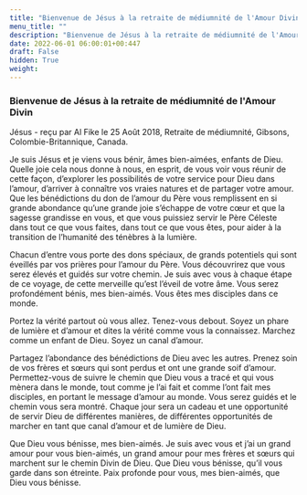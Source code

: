 ```yaml
---
title: "Bienvenue de Jésus à la retraite de médiumnité de l'Amour Divin"
menu_title: ""
description: "Bienvenue de Jésus à la retraite de médiumnité de l'Amour Divin"
date: 2022-06-01 06:00:01+00:447
draft: False
hidden: True
weight:
---
```

### Bienvenue de Jésus à la retraite de médiumnité de l'Amour Divin

Jésus - reçu par Al Fike le 25 Août 2018, Retraite de médiumnité, Gibsons, Colombie-Britannique, Canada.

Je suis Jésus et je viens vous bénir, âmes bien-aimées, enfants de Dieu. Quelle joie cela nous donne à nous, en esprit, de vous voir vous réunir de cette façon, d’explorer les possibilités de votre service pour Dieu dans l’amour, d’arriver à connaître vos vraies natures et de partager votre amour. Que les bénédictions du don de l’amour du Père vous remplissent en si grande abondance qu’une grande joie s’échappe de votre cœur et que la sagesse grandisse en vous, et que vous puissiez servir le Père Céleste dans tout ce que vous faites, dans tout ce que vous êtes, pour aider à la transition de l’humanité des ténèbres à la lumière.

Chacun d’entre vous porte des dons spéciaux, de grands potentiels qui sont éveillés par vos prières pour l’amour du Père. Vous découvrirez que vous serez élevés et guidés sur votre chemin. Je suis avec vous à chaque étape de ce voyage, de cette merveille qu’est l’éveil de votre âme. Vous serez profondément bénis, mes bien-aimés. Vous êtes mes disciples dans ce monde.

Portez la vérité partout où vous allez. Tenez-vous debout. Soyez un phare de lumière et d’amour et dites la vérité comme vous la connaissez. Marchez comme un enfant de Dieu. Soyez un canal d’amour.

Partagez l’abondance des bénédictions de Dieu avec les autres. Prenez soin de vos frères et sœurs qui sont perdus et ont une grande soif d’amour. Permettez-vous de suivre le chemin que Dieu vous a tracé et qui vous mènera dans le monde, tout comme je l’ai fait et comme l’ont fait mes disciples, en portant le message d’amour au monde. Vous serez guidés et le chemin vous sera montré. Chaque jour sera un cadeau et une opportunité de servir Dieu de différentes manières, de différentes opportunités de marcher en tant que canal d’amour et de lumière de Dieu.

Que Dieu vous bénisse, mes bien-aimés. Je suis avec vous et j’ai un grand amour pour vous bien-aimés, un grand amour pour mes frères et sœurs qui marchent sur le chemin Divin de Dieu. Que Dieu vous bénisse, qu’il vous garde dans son étreinte. Paix profonde pour vous, mes bien-aimés, que Dieu vous bénisse.
